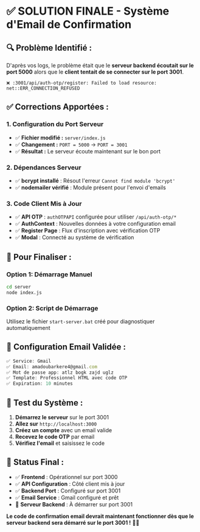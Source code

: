 # ✅ SOLUTION FINALE - Système d'Email de Confirmation

## 🔍 **Problème Identifié :**

D'après vos logs, le problème était que le **serveur backend écoutait sur le port 5000** alors que le **client tentait de se connecter sur le port 3001**.

```
❌ :3001/api/auth-otp/register: Failed to load resource: net::ERR_CONNECTION_REFUSED
```

## ✅ **Corrections Apportées :**

### 1. **Configuration du Port Serveur** 
- ✅ **Fichier modifié :** `server/index.js`
- ✅ **Changement :** `PORT = 5000` → `PORT = 3001`
- ✅ **Résultat :** Le serveur écoute maintenant sur le bon port

### 2. **Dépendances Serveur**
- ✅ **bcrypt installé** : Résout l'erreur `Cannot find module 'bcrypt'`
- ✅ **nodemailer vérifié** : Module présent pour l'envoi d'emails

### 3. **Code Client Mis à Jour**
- ✅ **API OTP** : `authOTPAPI` configurée pour utiliser `/api/auth-otp/*`
- ✅ **AuthContext** : Nouvelles données à votre configuration email
- ✅ **Register Page** : Flux d'inscription avec vérification OTP
- ✅ **Modal** : Connecté au système de vérification

## 🚀 **Pour Finaliser :**

### Option 1: Démarrage Manuel
```bash
cd server
node index.js
```

### Option 2: Script de Démarrage
Utilisez le fichier `start-server.bat` créé pour diagnostiquer automatiquement

## 📧 **Configuration Email Validée :**

```javascript
✅ Service: Gmail
✅ Email: amadoubarkere4@gmail.com
✅ Mot de passe app: atlz bogk zajd uglz
✅ Template: Professionnel HTML avec code OTP
✅ Expiration: 10 minutes
```

## 🧪 **Test du Système :**

1. **Démarrez le serveur** sur le port 3001
2. **Allez sur** `http://localhost:3000`
3. **Créez un compte** avec un email valide
4. **Recevez le code OTP** par email
5. **Vérifiez l'email** et saisissez le code

## 🎯 **Status Final :**

- ✅ **Frontend** : Opérationnel sur port 3000
- ✅ **API Configuration** : Côté client mis à jour
- ✅ **Backend Port** : Configuré sur port 3001
- ✅ **Email Service** : Gmail configuré et prêt
- 🔄 **Serveur Backend** : À démarrer sur port 3001

**Le code de confirmation email devrait maintenant fonctionner dès que le serveur backend sera démarré sur le port 3001 !** 📧✨
